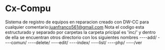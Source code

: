 # Cx-Compu
Sistema de registro  de equipos en reparacion creado con DW-CC
para cualquier comentario:juanfranco561@gmail.com
Nota el codigo esta estructurado y separado por carpetas la carpeta pricipal es 'inc/' y dentro de ella se encuentran otros directorio
con los siguientes nombres
----add/
----comun/
----delete/
----edit/
----index/
----list/
----php/
----/ver
